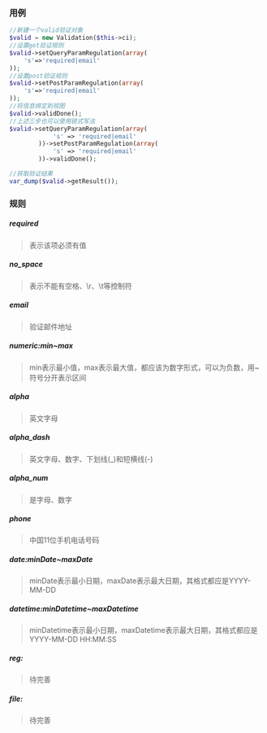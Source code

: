 ### 用例

``` PHP
//新建一个valid验证对象
$valid = new Validation($this->ci);
//设置get验证规则
$valid->setQueryParamRegulation(array(
    's'=>'required|email'
));
//设置post验证规则
$valid->setPostParamRegulation(array(
    's'=>'required|email'
));
//将信息绑定到视图
$valid->validDone();
//上述三步也可以使用链式写法
$valid->setQueryParamRegulation(array(
            's' => 'required|email'
        ))->setPostParamRegulation(array(
            's' => 'required|email'
        ))->validDone();

//获取验证结果
var_dump($valid->getResult());
```

### 规则
##### required
>表示该项必须有值

##### no_space
>表示不能有空格、\r、\t等控制符

##### email
>验证邮件地址

##### numeric:min~max
>min表示最小值，max表示最大值，都应该为数字形式，可以为负数，用~符号分开表示区间

##### alpha
>英文字母

##### alpha_dash
>英文字母、数字、下划线(_)和短横线(-)

##### alpha_num
>是字母、数字

##### phone
>中国11位手机电话号码

##### date:minDate~maxDate
>minDate表示最小日期，maxDate表示最大日期，其格式都应是YYYY-MM-DD

##### datetime:minDatetime~maxDatetime
>minDatetime表示最小日期，maxDatetime表示最大日期，其格式都应是YYYY-MM-DD HH:MM:SS

##### reg:
>待完善

##### file:
>待完善





